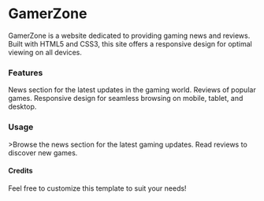 # GamerZone
<p>GamerZone is a website dedicated to providing gaming news and reviews. Built with HTML5 and CSS3, this site offers a responsive design for optimal viewing on all devices.</p>

<h3>Features</h3>
News section for the latest updates in the gaming world.
Reviews of popular games.
Responsive design for seamless browsing on mobile, tablet, and desktop.

<h3>Usage</h3>
>Browse the news section for the latest gaming updates.
Read reviews to discover new games.

<h4>Credits</h4
Sarose😎

<h4>Feel free to customize this template to suit your needs!</h4
